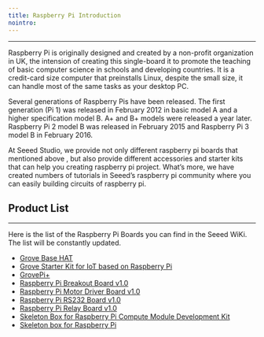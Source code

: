 ```yaml
---
title: Raspberry Pi Introduction
nointro:
---
```


---
Raspberry Pi is originally designed and created by a non-profit organization in UK, the intension of creating this single-board it to promote the teaching of basic computer science in schools and developing countries. It is a credit-card size computer that preinstalls Linux, despite the small size, it can handle most of the same tasks as your desktop PC.

Several generations of Raspberry Pis have been released. The first generation (Pi 1) was released in February 2012 in basic model A and a higher specification model B. A+ and B+ models were released a year later. Raspberry Pi 2 model B was released in February 2015 and Raspberry Pi 3 model B in February 2016.

At Seeed Studio, we provide not only different raspberry pi boards that mentioned above , but also provide different accessories and starter kits that can help you creating raspberry pi project. What’s more, we have created numbers of tutorials in Seeed’s raspberry pi community where you can easily building circuits of raspberry pi.


## Product List
---

Here is the list of the Raspberry Pi Boards you can find in the Seeed WiKi. The list will be constantly updated.

- [Grove Base HAT](/Grove_Base_HAT/)
- [Grove Starter Kit for IoT based on Raspberry Pi](/Grove_Starter_Kit_for_IoT_based_on_Raspberry_Pi/)
- [GrovePi&#43;](/GrovePi_Plus/)
- [Raspberry Pi Breakout Board v1.0](/Raspberry_Pi_Breakout_Board_v1.0/)
- [Raspberry Pi Motor Driver Board v1.0](/Raspberry_Pi_Motor_Driver_Board_v1.0/)
- [Raspberry Pi RS232 Board v1.0](/Raspberry_Pi_R232_Board_v1.0/)
- [Raspberry Pi Relay Board v1.0](/Raspberry_Pi_Relay_Board_v1.0/)
- [Skeleton Box for Raspberry Pi Compute Module Development Kit](/Skeleton_Box_for_Raspberry_Pi_Compute_Module_Development_Kit/)
- [Skeleton box for Raspberry Pi](/Skeleton_box_for_Rasberry_Pi/)


